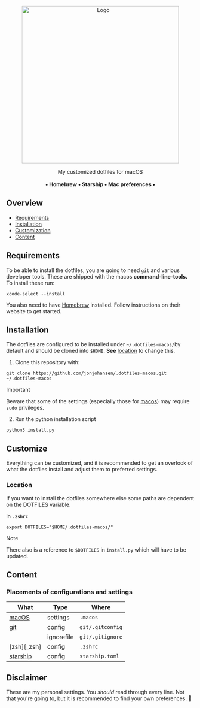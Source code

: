 <p align="center">
  <a href="https://github.com/jonjohansen/.dotfiles-macos">
    <img src="dotfiles-macos.png" alt="Logo" width="420">
  </a>

  <p align="center">
    My customized dotfiles for macOS
    <br />
    <br />
    <strong>• Homebrew • Starship • Mac preferences •</strong>
    <br />
  </p>
</p>

## Overview

- [Requirements](#requirements)
- [Installation](#installation)
- [Customization](#customize)
- [Content](#content)

## Requirements

To be able to install the dotfiles, you are going to need `git` and various developer tools. These are shipped with the macos **command-line-tools.** To install these run:

```
xcode-select --install
```

You also need to have [Homebrew](https://brew.sh) installed. Follow instructions on their website to get started.

## Installation

The dotfiles are configured to be installed under `~/.dotfiles-macos/`by default and should be cloned into `$HOME`.
**See** [location](#Location) to change this.

1. Clone this repository with:

```
git clone https://github.com/jonjohansen/.dotfiles-macos.git ~/.dotfiles-macos
```

> [!IMPORTANT]  
> Beware that some of the settings (especially those for [macos](.macos)) may require `sudo` privileges.

2. Run the python installation script

```
python3 install.py
```

## Customize

Everything can be customized, and it is recommended to get an overlook of what the dotfiles install and adjust them to preferred settings.

### Location

If you want to install the dotfiles somewhere else some paths are dependent on the DOTFILES variable.

in **`.zshrc`**

```
export DOTFILES="$HOME/.dotfiles-macos/"
```

> [!NOTE]
> There also is a reference to `$DOTFILES` in `install.py` which will have to be updated.

## Content

### Placements of configurations and settings

| What                     | Type       | Where            |
| ------------------------ | ---------- | ---------------- |
| [macOS][_macos_settings] | settings   | `.macos`         |
| [git][_git]              | config     | `git/.gitconfig` |
|                          | ignorefile | `git/.gitignore` |
| [zsh][_zsh]              | config     | `.zshrc`         |
| [starship][_starship]    | config     | `starship.toml`  |

## Disclaimer

These are my personal settings. You _should_ read through every line. Not that you're going to,
but it is recommended to find your own preferences. 💅

[_macos_settings]: https://pawelgrzybek.com/change-macos-user-preferences-via-command-line/
[_starship]: https://starship.rs/
[_git]: https://git-scm.com/
